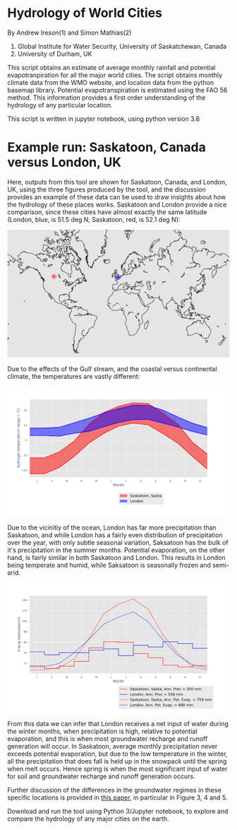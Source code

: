 # Hydrology of World Cities

By Andrew Ireson(1) and Simon Mathias(2)

1. Global Institute for Water Security, University of Saskatchewan, Canada
2. University of Durham, UK

This script obtains an estimate of average monthly rainfall and potential evapotranpiration for all the major world cities. The script obtains monthly climate data from the WMO website, and location data from the python basemap library. Potential evapotranspiration is estimated using the FAO 56 method. This information provides a first order understanding of the hydrology of any particular location. 

This script is written in jupyter notebook, using python version 3.6

# Example run: Saskatoon, Canada versus London, UK

Here, outputs from this tool are shown for Saskatoon, Canada, and London, UK, using the three figures produced by the tool, and the discussion provides an example of these data can be used to draw insights about how the hydrology of these places works. Saskatoon and London provide a nice comparison, since these cities have almost exactly the same latitude (London, blue, is 51.5 deg N, Saskatoon, red, is 52.1 deg N):

![World map showing London and Saskatoon](Map.png)

Due to the effects of the Gulf stream, and the coastal versus continental climate, the temperatures are vastly different:

![Temperature in London and Saskatoon](Temp.png)

Due to the vicinitiy of the ocean, London has far more precipitation than Saskatoon, and while London has a fairly even distribution of precipitation over the year, with only subtle seasonal variation, Saksatoon has the bulk of it's precipitation in the summer months. Potential evaporation, on the other hand, is fairly similar in both Saskatoon and London. This results in London being temperate and humid, while Saksatoon is seasonally frozen and semi-arid.

![Precipitation and potential evaporation in London and Saskatoon](Precip.png)

From this data we can infer that London receives a net input of water during the winter months, when precipitation is high, relative to potential evaporation, and this is when most groundwater recharge and runoff generation will occur. In Saskatoon, average monthly precipitation never exceeds potential evaporation, but due to the low temperature in the winter, all the precipitation that does fall is held up in the snowpack until the spring when melt occurs. Hence spring is when the most significant input of water for soil and groundwater recharge and runoff generation occurs.

Further discussion of the differences in the groundwater regimes in these specific locations is provided in [this paper](
http://homepage.usask.ca/~ani378/papers/AIRESON_PROENV_SPA_2013.pdf), in particular in Figure 3, 4 and 5.

Download and run the tool using Python 3/Jupyter notebook, to explore and compare the hydrology of any major cities on the earth.
